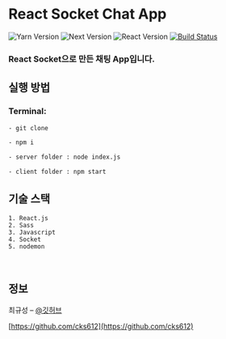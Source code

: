 # **React Socket Chat App**

![Yarn Version][yarn-image]
![Next Version][next-image]
![React Version][react-image]
[![Build Status][travis-image]][travis-url]

### React Socket으로 만든 채팅 App입니다.

## **실행 방법**

### Terminal:

```sh
- git clone

- npm i

- server folder : node index.js

- client folder : npm start
```

## **기술 스택**

```
1. React.js
2. Sass
3. Javascript
4. Socket
5. nodemon
```

<br/>

## 정보

최규성 – [@깃허브](https://github.com/cks612)

[https://github.com/cks612](https://github.com/cks612)

<!-- Markdown link & img dfn's -->

[yarn-image]: https://img.shields.io/badge/yarn-v1.22.19-blue
[next-image]: https://img.shields.io/badge/Next-v12.3.1-white
[react-image]: https://img.shields.io/badge/React-v18.2.0-lightblue
[travis-image]: https://img.shields.io/travis/dbader/node-datadog-metrics/master.svg?style=flat-square
[travis-url]: https://travis-ci.org/dbader/node-datadog-metrics
